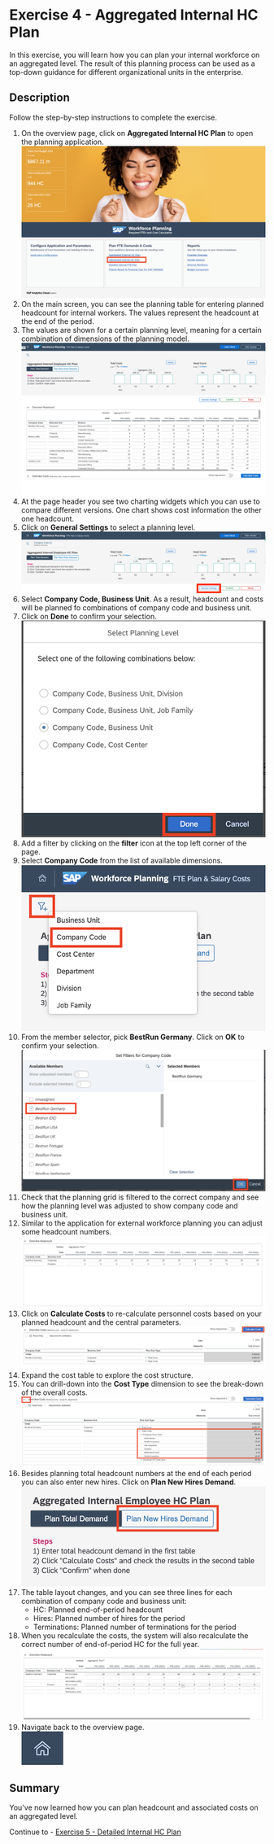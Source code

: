 # Exercise 4 - Aggregated Internal HC Plan

In this exercise, you will learn how you can plan your internal workforce on an aggregated level. The result of this planning process can be used as a top-down guidance for different organizational units in the enterprise.

## Description

Follow the step-by-step instructions to complete the exercise.

1. On the overview page, click on **Aggregated Internal HC Plan** to open the planning application.
<br>![](/exercises/ex4/images/04_0001.png)
2. On the main screen, you can see the planning table for entering planned headcount for internal workers. The values represent the headcount at the end of the period.
3. The values are shown for a certain planning level, meaning for a certain combination of dimensions of the planning model.
<br>![](/exercises/ex4/images/04_0002.png)
4.	At the page header you see two charting widgets which you can use to compare different versions. One chart shows cost information the other one headcount.
5.	Click on **General Settings** to select a planning level.
<br>![](/exercises/ex4/images/04_0003.png)
6.	Select **Company Code, Business Unit**. As a result, headcount and costs will be planned fo combinations of company code and business unit.
7.	Click on **Done** to confirm your selection.
<br>![](/exercises/ex4/images/04_0004.png)
8.	Add a filter by clicking on the **filter** icon at the top left corner of the page.
9.	Select **Company Code** from the list of available dimensions. 
<br>![](/exercises/ex4/images/04_0005.png)
10.	From the member selector, pick **BestRun Germany**. Click on **OK** to confirm your selection.
<br>![](/exercises/ex4/images/04_0006.png)
11.	Check that the planning grid is filtered to the correct company and see how the planning level was adjusted to show company code and business unit.
12.	Similar to the application for external workforce planning you can adjust some headcount numbers.
<br>![](/exercises/ex4/images/04_0007.png)
13.	Click on **Calculate Costs** to re-calculate personnel costs based on your planned headcount and the central parameters.
<br>![](/exercises/ex4/images/04_0008.png)
14.	Expand the cost table to explore the cost structure.
15.	You can drill-down into the **Cost Type** dimension to see the break-down of the overall costs.
<br>![](/exercises/ex4/images/04_0009.png)
16.	Besides planning total headcount numbers at the end of each period you can also enter new hires. Click on **Plan New Hires Demand**.
<br>![](/exercises/ex4/images/04_0010.png)
17.	The table layout changes, and you can see three lines for each combination of company code and business unit:
    - HC: Planned end-of-period headcount
    - Hires: Planned number of hires for the period
    - Terminations: Planned number of terminations for the period
18.	When you recalculate the costs, the system will also recalculate the correct number of end-of-period HC for the full year.
<br>![](/exercises/ex4/images/04_0011.png)
19.	Navigate back to the overview page.
<br>![](/exercises/ex4/images/04_0012.png)





## Summary

You've now learned how you can plan headcount and associated costs on an aggregated level.

Continue to - [Exercise 5 - Detailed Internal HC Plan](../ex5/README.md)
